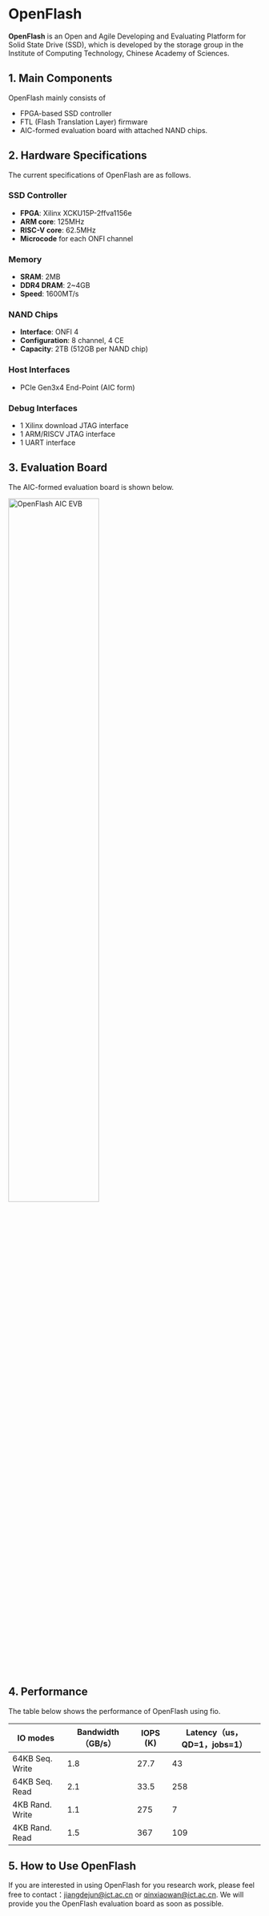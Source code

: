 # OpenFlash

**OpenFlash** is an Open and Agile Developing and Evaluating Platform for Solid State Drive (SSD), which is developed by the storage group in the Institute of Computing Technology, Chinese Academy of Sciences. 

## 1. Main Components

OpenFlash mainly consists of 
- FPGA-based SSD controller
- FTL (Flash Translation Layer) firmware
- AIC-formed evaluation board with attached NAND chips.

## 2. Hardware Specifications

The current specifications of OpenFlash are as follows.

### SSD Controller
- **FPGA**: Xilinx XCKU15P-2ffva1156e
- **ARM core**: 125MHz
- **RISC-V core**: 62.5MHz
- **Microcode** for each ONFI channel

### Memory
- **SRAM**: 2MB
- **DDR4 DRAM**: 2~4GB
- **Speed**: 1600MT/s

### NAND Chips
- **Interface**: ONFI 4
- **Configuration**: 8 channel, 4 CE
- **Capacity**: 2TB (512GB per NAND chip)

### Host Interfaces
- PCIe Gen3x4 End-Point (AIC form)

### Debug Interfaces
- 1 Xilinx download JTAG interface
- 1 ARM/RISCV JTAG interface
- 1 UART interface


## 3. Evaluation Board

The AIC-formed evaluation board is shown below.

<img src="https://github.com/user-attachments/assets/8499c03c-0439-4414-adf5-b5f8cc70fcd7" alt="OpenFlash AIC EVB" width="60%">


## 4. Performance

The table below shows the performance of OpenFlash using fio. 

| IO modes | Bandwidth（GB/s） | IOPS (K) | Latency（us，QD=1，jobs=1） |
|---------|---------|---------|---------|
| 64KB Seq. Write  | 1.8  | 27.7  | 43  |
| 64KB Seq. Read  | 2.1  | 33.5  | 258  |
| 4KB Rand. Write  | 1.1  | 275  | 7  |
| 4KB Rand. Read  | 1.5  | 367  | 109  |

## 5. How to Use OpenFlash

If you are interested in using OpenFlash for you research work, please feel free to contact：jiangdejun@ict.ac.cn or qinxiaowan@ict.ac.cn. We will provide you the OpenFlash evaluation board as soon as possible.



